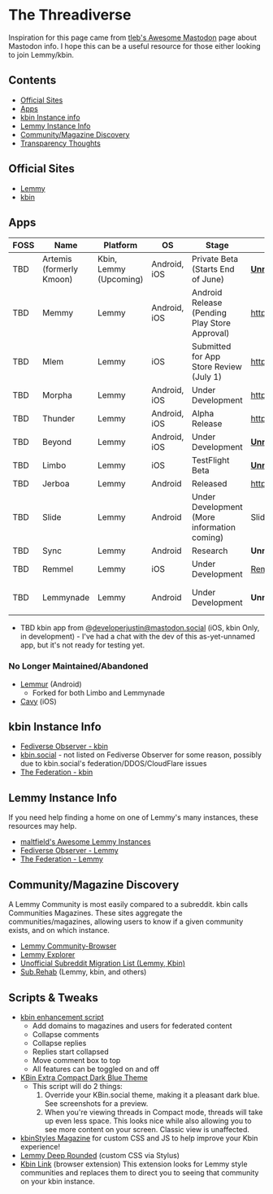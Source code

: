 # The Threadiverse
Inspiration for this page came from [tleb's Awesome Mastodon](https://github.com/tleb/awesome-mastodon) page about Mastodon info. I hope this can be a useful resource for those either looking to join Lemmy/kbin.

## Contents
- [Official Sites](#official-sites)
- [Apps](#Apps)
- [kbin Instance info](#kbin-instance-info)
- [Lemmy Instance Info](#Lemmy-Instance-Info)
- [Community/Magazine Discovery](#CommunityMagazine-Discovery)
- [Transparency Thoughts](#Transparency-Thoughts)

## Official Sites
- [Lemmy](https://join-lemmy.org/)
- [kbin](https://kbin.pub/en)

## Apps


| FOSS | Name | Platform | OS | Stage | Source Code | Community |
| ------- |------------------|------------------------------|-------------|-------------------| -----------------------|------------------------------------------------------------------|
| TBD | Artemis (formerly Kmoon) | Kbin, Lemmy (Upcoming) | Android, iOS | Private Beta (Starts End of June) | [**Unreleased**](https://tech.lgbt/@hariette/110545151572492176) | https://kbin.social/c/ArtemisApp@kbin.social |
| TBD | Memmy | Lemmy | Android, iOS | Android Release (Pending Play Store Approval) | https://github.com/gkasdorf/memmy | https://kbin.social/c/memmy@lemmy.ml |
| TBD | Mlem | Lemmy | iOS | Submitted for App Store Review (July 1) | https://github.com/buresdv/Mlem | https://kbin.social/c/mlemapp@lemmy.ml |
| TBD | Morpha | Lemmy | Android, iOS | Under Development | https://gitlab.com/spersinger/morpha | https://kbin.social/c/morpha@vlemmy.net |
| TBD | Thunder | Lemmy | Android, iOS | Alpha Release | https://github.com/hjiangsu/thunder | https://kbin.social/c/thunder_app@lemmy.world |
| TBD | Beyond | Lemmy | Android, iOS | Under Development | [**Unreleased**](https://brunofinger.notion.site/brunofinger/Beyond-45cabaae7f724cd5ad2b77d902e9a97e) | https://beehaw.org/post/647773 |
| TBD | Limbo | Lemmy | iOS | TestFlight Beta | [**Unreleased**](https://testflight.apple.com/join/e6ZEbxuR) | https://kbin.social/c/limbo@lemmy.world |
| TBD | Jerboa | Lemmy | Android | Released | https://github.com/dessalines/jerboa | https://kbin.social/c/jerboa@lemmy.ml |
| TBD | Slide | Lemmy | Android | Under Development (More information coming) | Slide on Github | https://lemmy.world/post/379068 |
| TBD | Sync | Lemmy | Android | Research | **Unreleased** | https://kbin.social/c/syncforlemmy@lemmy.world |
| TBD | Remmel | Lemmy | iOS | Under Development | [Remmel on Github](https://github.com/uuttff8/Remmel) | N/A |
| TBD | Lemmynade | Lemmy | Android | Under Development | **Unreleased** | https://kbin.social/m/android@lemmy.world/t/66673/I-ve-resurrected-lemmur-a-beautiful-flutter-app-Coming-soon-to |

- TBD kbin app from @developerjustin@mastodon.social (iOS, kbin Only, in development) - I've had a chat with the dev of this as-yet-unnamed app, but it's not ready for testing yet.

### No Longer Maintained/Abandoned
- [Lemmur](https://github.com/LemmurOrg/lemmur) (Android)
	- Forked for both Limbo and Lemmynade
- [Cavy](https://github.com/avery-pierce/Cavy) (iOS)

## kbin Instance Info
- [Fediverse Observer - kbin](https://kbin.fediverse.observer/list)
- [kbin.social](https://kbin.social/) - not listed on Fediverse Observer for some reason, possibly due to kbin.social's federation/DDOS/CloudFlare issues
- [The Federation - kbin](https://the-federation.info/platform/184)

## Lemmy Instance Info
If you need help finding a home on one of Lemmy's many instances, these resources may help.
- [maltfield's Awesome Lemmy Instances](https://github.com/maltfield/awesome-lemmy-instances)
- [Fediverse Observer - Lemmy](https://lemmy.fediverse.observer/list)
- [The Federation - Lemmy](https://the-federation.info/platform/73)

## Community/Magazine Discovery
A Lemmy Community is most easily compared to a subreddit. kbin calls Communities Magazines. These sites aggregate the communities/magazines, allowing users to know if a given community exists, and on which instance.
- [Lemmy Community-Browser](https://browse.feddit.de/)
- [Lemmy Explorer](https://lemmyverse.net/)
- [Unofficial Subreddit Migration List (Lemmy, Kbin)](https://www.quippd.com/writing/2023/06/15/unofficial-subreddit-migration-list-lemmy-kbin-etc.html)
- [Sub.Rehab](https://sub.rehab/) (Lemmy, kbin, and others)

## Scripts & Tweaks
- [kbin enhancement script](https://greasyfork.org/en/scripts/468612-kbin-enhancement-script)
	- Add domains to magazines and users for federated content
	- Collapse comments
	- Collapse replies
	- Replies start collapsed
	- Move comment box to top
	- All features can be toggled on and off
- [KBin Extra Compact Dark Blue Theme](https://greasyfork.org/en/scripts/468706-kbin-extra-compact-dark-blue-theme)
	- This script will do 2 things:
		1. Override your KBin.social theme, making it a pleasant dark blue. See screenshots for a preview.
		2. When you're viewing threads in Compact mode, threads will take up even less space. This looks nice while also allowing you to see more content on your screen. Classic view is unaffected.
- [kbinStyles Magazine](https://kbin.social/m/kbinStyles) for custom CSS and JS to help improve your Kbin experience!
- [Lemmy Deep Rounded](https://userstyles.world/style/10401/lemmy-deep-rounded) (custom CSS via Stylus)
- [Kbin Link](https://github.com/daniel-lxs/kbin-link) (browser extension) This extension looks for Lemmy style communities and replaces them to direct you to seeing that community on your kbin instance.
